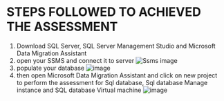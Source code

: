 # STEPS FOLLOWED TO ACHIEVED THE ASSESSMENT
1. Download SQL Server, SQL Server Management Studio and Microsoft Data Migration Assistant
2. open your SSMS and connect it to server ![Ssms image](https://github.com/umarbashir29/UNDP_Reliance_internship_program/assets/139869693/c21c0996-999d-4a56-8a2d-26aaef30f60e)
3. populate your database ![image](https://github.com/umarbashir29/UNDP_Reliance_internship_program/assets/139869693/53c860e3-874a-45ea-abc5-e5f919429024)
4. then open Microsoft Data Migration Assistant and click on new project to perform the assessment for Sql database, Sql database Manage instance and SQL database Virtual machine ![image](https://github.com/umarbashir29/UNDP_Reliance_internship_program/assets/139869693/942b41aa-a8a4-4f41-8eb6-788d535c275c)

